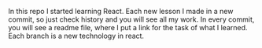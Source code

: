 In this repo I started learning React. Each new lesson I made in a new commit, so just check history and you will see all my work. In every commit, you will see a readme file, where I put a link for the task of what I learned. 
Each branch is a new technology in react.
